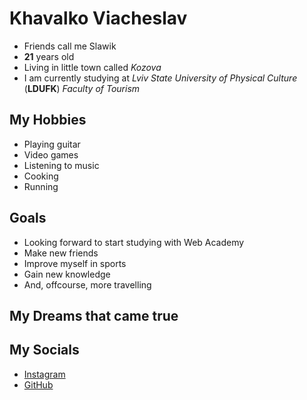  # Khavalko Viacheslav
 - Friends call me Slawik
 - **21** years old
 - Living in little town called *Kozova*
- I am currently studying at *Lviv State University of Physical Culture* (**LDUFK**)
*Faculty of Tourism*
## My Hobbies
- Playing guitar
- Video games
- Listening to music
- Cooking 
- Running
## Goals
- Looking forward to start studying with Web Academy
- Make new friends
- Improve myself in sports
- Gain new knowledge
- And, offcourse, more travelling
## My Dreams that came true

## My Socials
- [Instagram](https://www.instagram.com/slawikhavalko/)
- [GitHub](https://github.com/SlawikH)

